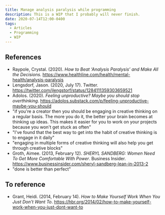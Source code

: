 ```yaml
---
title: Manage analysis paralysis while programming
description: This is a WIP that I probably will never finish.
date: 2020-07-14T12:00-0400
tags:
  - Articles
  - Programming
  - WIP
---
```


## References

- Raypole, Crystal. (2020). _How to Beat ‘Analysis Paralysis’ and Make All the
  Decisions_. https://www.healthline.com/health/mental-health/analysis-paralysis
- Lengsdorf, Jason. (2020, July 17). Twitter.
  https://twitter.com/jlengstorf/status/1284111359303659521
- Adolos. (2020). _Feeling unproductive? Maybe you should stop overthinking_.
  https://adolos.substack.com/p/feeling-unproductive-maybe-you-should
- "if you're a creator then you should be engaging in creative thinking on a
  regular basis. The more you do it, the better your brain becomes at thinking
  up ideas. This makes it easier for you to work on your projects because you
  won't get stuck as often"
- "I've found that the best way to get into the habit of creative thinking is to
  engage in it daily"
- "engaging in multiple forms of creative thinking will also help you get
  through creative blocks"
- Groth, Aimee. (2013, February 12). _SHERYL SANDBERG: Women Need To Get More
  Comfortable With Power_. Business Insider.
  https://www.businessinsider.com/sheryl-sandberg-lean-in-2013-2
- "done is better than perfect"

## To reference

- Grant, Heidi. (2014, February 14). _How to Make Yourself Work When You Just
  Don’t Want To_.
  https://hbr.org/2014/02/how-to-make-yourself-work-when-you-just-dont-want-to
